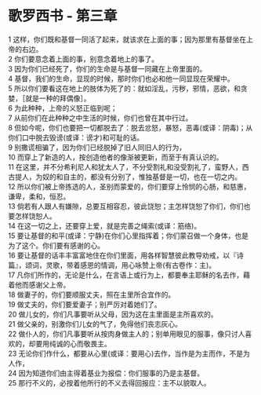 # 歌罗西书 - 第三章
  
 1 这样，你们既和基督一同活了起来，就该求在上面的事；因为那里有基督坐在上帝的右边。  
 2 你们要意念着上面的事，别意念着地上的事了。  
 3 因为你们已经死了，你们的生命是与基督一同藏在上帝里面的。  
 4 基督，我们的生命，显现的时候，那时你们也必和他一同显现在荣耀中。  
 5 所以你们要看这在地上的肢体为死了的：就如淫乱，污秽，邪情，恶欲，和贪婪，［就是一种的拜偶像］。  
 6 为此种种，上帝的义怒正临到呢；  
 7 从前你们在此种种之中生活的时候，你们也曾在其中行过。  
 8 但如今呢，你们也要把一切都脱去了：脱去忿怒，暴怒，恶毒(或译：阴毒)；从你们口中脱去毁谤(或译：谤才)和可耻的话。  
 9 别撒谎相骗了，因为你们已经脱掉了旧人同旧人的行为，  
 10 而穿上了新造的人，按创造他者的像渐被更新，而至于有真认识的。  
 11 在这里，并不分希利尼人和犹太人了，不分受割礼和没受割礼了，蛮野人，西古提人，为奴的和自主的，都没有分别了，惟独基督是一切，也在一切之内。  
 12 所以你们被上帝拣选的人，圣别而蒙爱的，你们要穿上怜悯的心肠，和慈惠，谦卑，柔和，恒忍。  
 13 倘若有人跟人有嫌隙，总要互相容忍，彼此饶恕；主怎样饶恕了你们，你们也要怎样饶恕人。  
 14 在这一切之上，还要穿上爱，就是完善之绳索(或译：筋络)。  
 15 要让基督的和平(或译：宁静)在你们心里指挥着；你们蒙召做一个身体，也是为了这个。你们要有感谢的心。  
 16 要让基督的话丰丰富富地住在你们里面，用各样智慧彼此教导劝戒，以『诗篇』，颂词，灵歌，带着感恩的情调，用心咏赞上帝(有古卷作：主)。  
 17 凡你们所作的，无论是什么，在言语上或行为上，都要奉主耶稣的名去作，藉着他而感谢父上帝。  
 18 做妻子的，你们要顺服丈夫，照在主里所合宜作的。  
 19 做丈夫的，你们要爱妻子；别严厉对着她们了。  
 20 做儿女的，你们凡事要听从父母，因为这在主里面是主所喜欢的。  
 21 做父亲的，别激你们儿女的气了，免得他们丧志灰心。  
 22 做仆人的，你们凡事要听从按肉身做主人的；别单用眼见的服事，像只讨人喜欢的，却要用纯诚的心而敬畏主。  
 23 无论你们作什么，都要从心里(或译：要用心)去作，当作是为主而作，不是为人作，  
 24 因为知道你们由主得着基业为报偿：你们服事的乃是主基督。  
 25 那行不义的，必按着他所行的不义去得回报应：主不以貌取人。